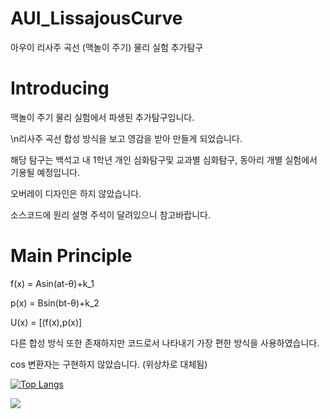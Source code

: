 # AUI_LissajousCurve
아우이 리사주 곡선 (맥놀이 주기) 물리 실험 추가탐구

# Introducing
맥놀이 주기 물리 실험에서 파생된 추가탐구입니다.


\n리사주 곡선 합성 방식을 보고 영감을 받아 만들게 되었습니다.


해당 탐구는 백석고 내 1학년 개인 심화탐구및 교과별 심화탐구, 동아리 개별 실험에서 기용될 예정입니다.


오버레이 디자인은 하지 않았습니다.


소스코드에 원리 설명 주석이 달려있으니 참고바랍니다.

# Main Principle
f(x) = Asin(at-θ)+k_1


p(x) = Bsin(bt-θ)+k_2


U(x) = [(f(x),p(x)]


다른 합성 방식 또한 존재하지만 코드로서 나타내기 가장 편한 방식을 사용하였습니다.


cos 변환자는 구현하지 않았습니다. (위상차로 대체됨)



[![Top Langs](https://github-readme-stats.vercel.app/api/top-langs/?username=s-dumbman)](https://github.com/s-dumbman/github-readme-stats)


<a href="https://github.com/s-dumbman"><img src="https://hits.seeyoufarm.com/api/count/incr/badge.svg?url=https%3A%2F%2Fgithub.com%2Fseondal&count_bg=%23000000&title_bg=%23000000&icon=github.svg&icon_color=%23E7E7E7&title=GitHub&edge_flat=false)"/></a>
